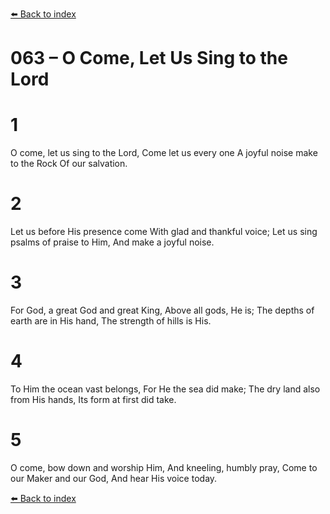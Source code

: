 [⬅️ Back to index](../README.md)

# 063 – O Come, Let Us Sing to the Lord


# 1
O come, let us sing to the Lord,
Come let us every one
A joyful noise make to the Rock
Of our salvation.

# 2
Let us before His presence come
With glad and thankful voice;
Let us sing psalms of praise to Him,
And make a joyful noise.

# 3
For God, a great God and great King,
Above all gods, He is;
The depths of earth are in His hand,
The strength of hills is His.

# 4
To Him the ocean vast belongs,
For He the sea did make;
The dry land also from His hands,
Its form at first did take.

# 5
O come, bow down and worship Him,
And kneeling, humbly pray,
Come to our Maker and our God,
And hear His voice today.

[⬅️ Back to index](../README.md)
